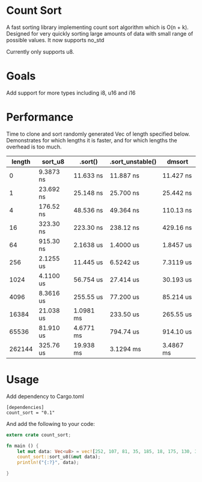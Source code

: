# Count Sort

A fast sorting library implementing count sort algorithm which is O(n + k). Designed for very quickly sorting large amounts of data with small range of possible values. It now supports no_std

Currently only supports u8.

# Goals

Add support for more types including i8, u16 and i16

# Performance

Time to clone and sort randomly generated Vec<u8> of length specified below. Demonstrates for which lengths it is faster, and for which lengths the overhead is too much.

| length | sort_u8   | .sort()   | .sort_unstable() | dmsort    |
|--------|-----------|-----------|------------------|-----------|
| 0      | 9.3873 ns | 11.633 ns | 11.887 ns        | 11.427 ns |
| 1      | 23.692 ns | 25.148 ns | 25.700 ns        | 25.442 ns |
| 4      | 176.52 ns | 48.536 ns | 49.364 ns        | 110.13 ns |
| 16     | 323.30 ns | 223.30 ns | 238.12 ns        | 429.16 ns |
| 64     | 915.30 ns | 2.1638 us | 1.4000 us        | 1.8457 us |
| 256    | 2.1255 us | 11.445 us | 6.5242 us        | 7.3119 us |
| 1024   | 4.1100 us | 56.754 us | 27.414 us        | 30.193 us |
| 4096   | 8.3616 us | 255.55 us | 77.200 us        | 85.214 us |
| 16384  | 21.038 us | 1.0981 ms | 233.50 us        | 265.55 us |
| 65536  | 81.910 us | 4.6771 ms | 794.74 us        | 914.10 us |
| 262144 | 325.76 us | 19.938 ms | 3.1294 ms        | 3.4867 ms |

# Usage

Add dependency to Cargo.toml
```
[dependencies]
count_sort = "0.1"
```

And add the following to your code:

```rust
extern crate count_sort;

fn main () {
	let mut data: Vec<u8> = vec![252, 107, 81, 35, 185, 18, 175, 130, 37, 166];
	count_sort::sort_u8(&mut data);
	println!("{:?}", data);

}
```
